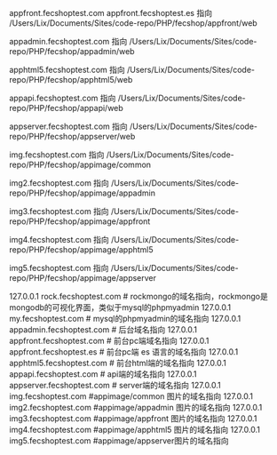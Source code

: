 appfront.fecshoptest.com appfront.fecshoptest.es 指向 /Users/Lix/Documents/Sites/code-repo/PHP/fecshop/appfront/web 
 
appadmin.fecshoptest.com 指向 /Users/Lix/Documents/Sites/code-repo/PHP/fecshop/appadmin/web

apphtml5.fecshoptest.com 指向 /Users/Lix/Documents/Sites/code-repo/PHP/fecshop/apphtml5/web

appapi.fecshoptest.com 	 指向 /Users/Lix/Documents/Sites/code-repo/PHP/fecshop/appapi/web

appserver.fecshoptest.com 指向 /Users/Lix/Documents/Sites/code-repo/PHP/fecshop/appserver/web

img.fecshoptest.com 	指向 /Users/Lix/Documents/Sites/code-repo/PHP/fecshop/appimage/common

img2.fecshoptest.com 	指向 /Users/Lix/Documents/Sites/code-repo/PHP/fecshop/appimage/appadmin

img3.fecshoptest.com 	指向 /Users/Lix/Documents/Sites/code-repo/PHP/fecshop/appimage/appfront

img4.fecshoptest.com 	指向 /Users/Lix/Documents/Sites/code-repo/PHP/fecshop/appimage/apphtml5

img5.fecshoptest.com 	指向 /Users/Lix/Documents/Sites/code-repo/PHP/fecshop/appimage/appserver

127.0.0.1       rock.fecshoptest.com     # rockmongo的域名指向，rockmongo是mongodb的可视化界面，类似于mysql的phpmyadmin
127.0.0.1       my.fecshoptest.com       # mysql的phpmyadmin的域名指向
127.0.0.1       appadmin.fecshoptest.com # 后台域名指向
127.0.0.1       appfront.fecshoptest.com # 前台pc端域名指向
127.0.0.1       appfront.fecshoptest.es  # 前台pc端 es 语言的域名指向
127.0.0.1       apphtml5.fecshoptest.com # 前台html端的域名指向
127.0.0.1       appapi.fecshoptest.com   # api端的域名指向
127.0.0.1       appserver.fecshoptest.com # server端的域名指向
127.0.0.1       img.fecshoptest.com		#appimage/common   图片的域名指向
127.0.0.1       img2.fecshoptest.com	#appimage/appadmin 图片的域名指向
127.0.0.1       img3.fecshoptest.com	#appimage/appfront 图片的域名指向
127.0.0.1       img4.fecshoptest.com	#appimage/apphtml5 图片的域名指向
127.0.0.1       img5.fecshoptest.com	#appimage/appserver图片的域名指向